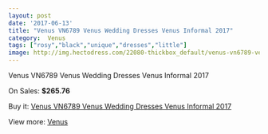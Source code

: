 ```yaml
---
layout: post
date: '2017-06-13'
title: "Venus VN6789 Venus Wedding Dresses Venus Informal 2017"
category:  Venus
tags: ["rosy","black","unique","dresses","little"]
image: http://img.hectodress.com/22080-thickbox_default/venus-vn6789-venus-wedding-dresses-venus-informal-2013.jpg
---
```

Venus VN6789 Venus Wedding Dresses Venus Informal 2017

On Sales: **$265.76**
<a href="https://www.hectodress.com/-venus/10227-venus-vn6789-venus-wedding-dresses-venus-informal-2013.html"><amp-img layout="responsive" width="600" height="600" src="//img.hectodress.com/22080-thickbox_default/venus-vn6789-venus-wedding-dresses-venus-informal-2013.jpg" alt="Venus VN6789 Venus Wedding Dresses Venus Informal 2017 0" /></a>
<a href="https://www.hectodress.com/-venus/10227-venus-vn6789-venus-wedding-dresses-venus-informal-2013.html"><amp-img layout="responsive" width="600" height="600" src="//img.hectodress.com/22082-thickbox_default/venus-vn6789-venus-wedding-dresses-venus-informal-2013.jpg" alt="Venus VN6789 Venus Wedding Dresses Venus Informal 2017 1" /></a>
<a href="https://www.hectodress.com/-venus/10227-venus-vn6789-venus-wedding-dresses-venus-informal-2013.html"><amp-img layout="responsive" width="600" height="600" src="//img.hectodress.com/22081-thickbox_default/venus-vn6789-venus-wedding-dresses-venus-informal-2013.jpg" alt="Venus VN6789 Venus Wedding Dresses Venus Informal 2017 2" /></a>

Buy it: [Venus VN6789 Venus Wedding Dresses Venus Informal 2017](https://www.hectodress.com/-venus/10227-venus-vn6789-venus-wedding-dresses-venus-informal-2013.html "Venus VN6789 Venus Wedding Dresses Venus Informal 2017")

View more: [ Venus](https://www.hectodress.com/167--venus " Venus")